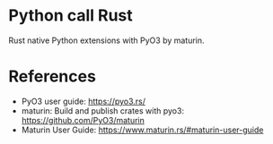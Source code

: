 Python call Rust
================

Rust native Python extensions with PyO3 by maturin.

# References

* PyO3 user guide: https://pyo3.rs/
* maturin: Build and publish crates with pyo3: https://github.com/PyO3/maturin
* Maturin User Guide: https://www.maturin.rs/#maturin-user-guide
